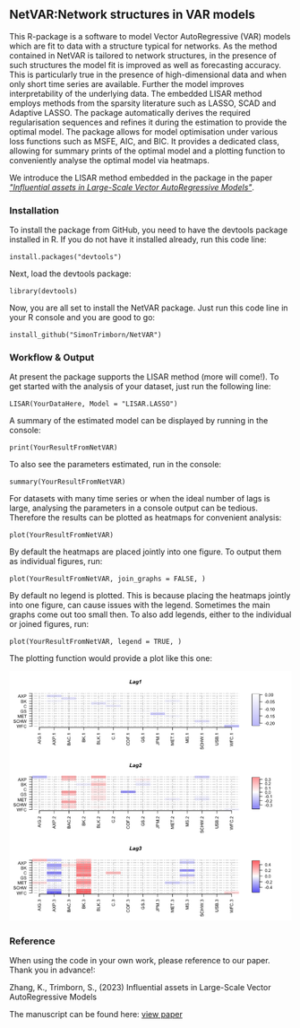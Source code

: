 ## NetVAR:Network structures in VAR models

This R-package is a software to model Vector AutoRegressive (VAR) models which are fit to data with a structure typical for networks. As the method contained in NetVAR is tailored to network structures, in the presence of such structures the model fit is improved as well as forecasting accuracy. This is particularly true in the presence of high-dimensional data and when only short time series are available. Further the model improves interpretability of the underlying data. The embedded LISAR method employs methods from the sparsity literature such as LASSO, SCAD and Adaptive LASSO. The package automatically derives the required regularisation sequences and refines it during the estimation to provide the optimal model. The package allows for model optimisation under various loss functions such as MSFE, AIC, and BIC. It provides a dedicated class, allowing for summary prints of the optimal model and a plotting function to conveniently analyse the optimal model via heatmaps.

We introduce the LISAR method embedded in the package in the paper [*"Influential assets in Large-Scale Vector AutoRegressive Models"*](https://papers.ssrn.com/sol3/papers.cfm?abstract_id=4619531).

### Installation

To install the package from GitHub, you need to have the devtools package
installed in R. If you do not have it installed already, run this code line:
```
install.packages("devtools")
```
Next, load the devtools package: 
```
library(devtools)
```
Now, you are all set to install the NetVAR package. Just run this code line 
in your R console and you are good to go: 
```
install_github("SimonTrimborn/NetVAR")
```

### Workflow & Output 

At present the package supports the LISAR method (more will come!). To get started with 
the analysis of your dataset, just run the following line: 
```
LISAR(YourDataHere, Model = "LISAR.LASSO")
```
A summary of the estimated model can be displayed by running in the console:
```
print(YourResultFromNetVAR)
```

To also see the parameters estimated, run in the console:
```
summary(YourResultFromNetVAR)
```

For datasets with many time series or when the ideal number of lags is large, analysing the parameters in a console output 
can be tedious. Therefore the results can be plotted as heatmaps for convenient analysis:
```
plot(YourResultFromNetVAR)
```

By default the heatmaps are placed jointly into one figure. To output them as individual figures, run:
```
plot(YourResultFromNetVAR, join_graphs = FALSE, )
```

By default no legend is plotted. This is because placing the heatmaps jointly into one figure, can cause issues with the legend. Sometimes the main graphs come out too small then. To also add legends, either to the individual or joined figures, run:
```
plot(YourResultFromNetVAR, legend = TRUE, )
```

The plotting function would provide a plot like this one: 

![](OutputExample.png)

<!--For more details on the workflow and the output, please see the paper [*""*](https://papers.ssrn.com/sol3/papers.cfm?abstract_id=4619531). -->

### Reference

When using the code in your own work, please reference to our paper. 
Thank you in advance!: 

Zhang, K., Trimborn, S., (2023) Influential assets in Large-Scale Vector AutoRegressive Models 

The manuscript can be found here: [view paper](https://papers.ssrn.com/sol3/papers.cfm?abstract_id=4619531)